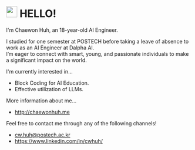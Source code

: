 # <img src="https://raw.githubusercontent.com/MartinHeinz/MartinHeinz/master/wave.gif" width="30px" height="30px"> HELLO!

I'm Chaewon Huh, an 18-year-old AI Engineer.

I studied for one semester at POSTECH before taking a leave of absence to work as an AI Engineer at Dalpha AI.  
I’m eager to connect with smart, young, and passionate individuals to make a significant impact on the world.

I'm currently interested in...  
- Block Coding for AI Education.  
- Effective utilization of LLMs.

More information about me...  
- http://chaewonhuh.me

Feel free to contact me through any of the following channels!  
- cw.huh@postech.ac.kr  
- https://www.linkedin.com/in/cwhuh/
